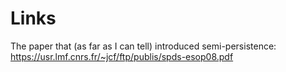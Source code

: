 # Links

The paper that (as far as I can tell) introduced semi-persistence:
https://usr.lmf.cnrs.fr/~jcf/ftp/publis/spds-esop08.pdf
